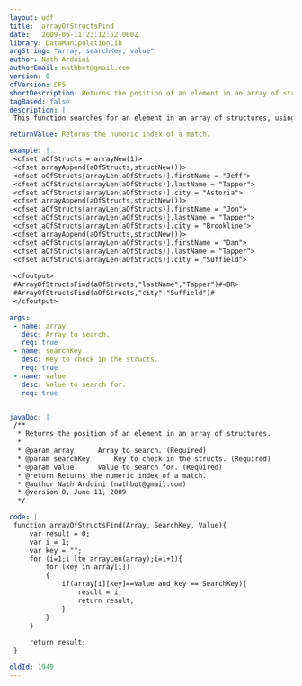 ```yaml
---
layout: udf
title:  arrayOfStructsFind
date:   2009-06-11T23:12:52.000Z
library: DataManipulationLib
argString: "array, searchKey, value"
author: Nath Arduini
authorEmail: nathbot@gmail.com
version: 0
cfVersion: CF5
shortDescription: Returns the position of an element in an array of structures.
tagBased: false
description: |
 This function searches for an element in an array of structures, using the key name and a value as criteria.

returnValue: Returns the numeric index of a match.

example: |
 <cfset aOfStructs = arrayNew(1)>
 <cfset arrayAppend(aOfStructs,structNew())>
 <cfset aOfStructs[arrayLen(aOfStructs)].firstName = "Jeff">
 <cfset aOfStructs[arrayLen(aOfStructs)].lastName = "Tapper">
 <cfset aOfStructs[arrayLen(aOfStructs)].city = "Astoria">
 <cfset arrayAppend(aOfStructs,structNew())>
 <cfset aOfStructs[arrayLen(aOfStructs)].firstName = "Jon">
 <cfset aOfStructs[arrayLen(aOfStructs)].lastName = "Tapper">
 <cfset aOfStructs[arrayLen(aOfStructs)].city = "Brookline">
 <cfset arrayAppend(aOfStructs,structNew())>
 <cfset aOfStructs[arrayLen(aOfStructs)].firstName = "Dan">
 <cfset aOfStructs[arrayLen(aOfStructs)].lastName = "Tapper">
 <cfset aOfStructs[arrayLen(aOfStructs)].city = "Suffield">
 
 <cfoutput>
 #ArrayOfStructsFind(aOfStructs,"lastName","Tapper")#<BR>
 #ArrayOfStructsFind(aOfStructs,"city","Suffield")#
 </cfoutput>

args:
 - name: array
   desc: Array to search.
   req: true
 - name: searchKey
   desc: Key to check in the structs.
   req: true
 - name: value
   desc: Value to search for.
   req: true


javaDoc: |
 /**
  * Returns the position of an element in an array of structures.
  * 
  * @param array      Array to search. (Required)
  * @param searchKey      Key to check in the structs. (Required)
  * @param value      Value to search for. (Required)
  * @return Returns the numeric index of a match. 
  * @author Nath Arduini (nathbot@gmail.com) 
  * @version 0, June 11, 2009 
  */

code: |
 function arrayOfStructsFind(Array, SearchKey, Value){
     var result = 0;
     var i = 1;
     var key = "";
     for (i=1;i lte arrayLen(array);i=i+1){
         for (key in array[i])
         {
             if(array[i][key]==Value and key == SearchKey){
                 result = i;
                 return result;
             }
         }
     }
     
     return result;
 }

oldId: 1949
---
```


